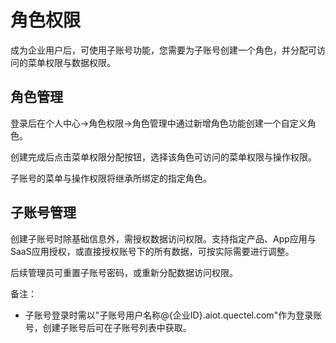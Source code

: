 # 角色权限

成为企业用户后，可使用子账号功能，您需要为子账号创建一个角色，并分配可访问的菜单权限与数据权限。

## 角色管理

登录后在个人中心->角色权限->角色管理中通过新增角色功能创建一个自定义角色。

创建完成后点击菜单权限分配按钮，选择该角色可访问的菜单权限与操作权限。

子账号的菜单与操作权限将继承所绑定的指定角色。

## 子账号管理

创建子账号时除基础信息外，需授权数据访问权限。支持指定产品、App应用与SaaS应用授权，或直接授权账号下的所有数据，可按实际需要进行调整。

后续管理员可重置子账号密码，或重新分配数据访问权限。

备注：

- 子账号登录时需以"子账号用户名称@{企业ID}.aiot.quectel.com"作为登录账号，创建子账号后可在子账号列表中获取。
